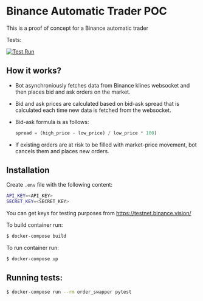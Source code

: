 # Binance Automatic Trader POC

This is a proof of concept for a Binance automatic trader

Tests: 

[![Test Run](https://github.com/SHAKOTN/order_swapper/actions/workflows/test-run.yml/badge.svg)](https://github.com/SHAKOTN/order_swapper/actions/workflows/test-run.yml)

## How it works?
- Bot asynchroniously fetches data from Binance klines websocket and then places bid and ask orders on the market.
- Bid and ask prices are calculated based on bid-ask spread that is calculated each time new data is fetched from the websocket.

- Bid-ask formula is as follows:

    ```python
    spread = (high_price - low_price) / low_price * 100)
    ```
- If existing orders are at risk to be filled with market-price movement, bot cancels them and places new orders.

## Installation
Create `.env` file with the following content:

```bash
API_KEY=<API_KEY>
SECRET_KEY=<SECRET_KEY>
```
You can get keys for testing purposes from https://testnet.binance.vision/

To build container run:
```bash
$ docker-compose build
```

To run container run:
```bash
$ docker-compose up
```

## Running tests:
    
```bash
$ docker-compose run --rm order_swapper pytest
```
